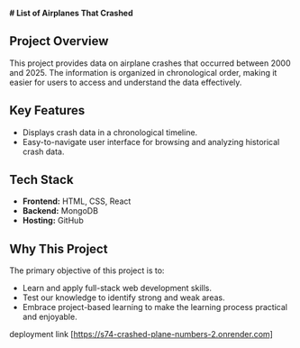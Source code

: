 
**# List of Airplanes That Crashed**

## Project Overview
This project provides data on airplane crashes that occurred between 2000 and 2025. The information is organized in chronological order, making it easier for users to access and understand the data effectively.

    
## Key Features
- Displays crash data in a chronological timeline.
- Easy-to-navigate user interface for browsing and analyzing historical crash data.


## Tech Stack
- **Frontend:** HTML, CSS, React
- **Backend:** MongoDB
- **Hosting:** GitHub


## Why This Project
The primary objective of this project is to:
- Learn and apply full-stack web development skills.
- Test our knowledge to identify strong and weak areas.
- Embrace project-based learning to make the learning process practical and enjoyable.

 deployment link [https://s74-crashed-plane-numbers-2.onrender.com]
